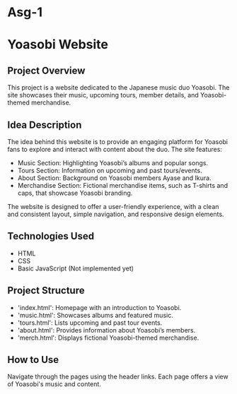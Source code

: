 # Asg-1

# Yoasobi Website

## Project Overview
This project is a website dedicated to the Japanese music duo Yoasobi. The site showcases their music, upcoming tours, member details, and Yoasobi-themed merchandise.

## Idea Description
The idea behind this website is to provide an engaging platform for Yoasobi fans to explore and interact with content about the duo. The site features:
- Music Section: Highlighting Yoasobi’s albums and popular songs.
- Tours Section: Information on upcoming and past tours/events.
- About Section: Background on Yoasobi members Ayase and Ikura.
- Merchandise Section: Fictional merchandise items, such as T-shirts and caps, that showcase Yoasobi branding.

The website is designed to offer a user-friendly experience, with a clean and consistent layout, simple navigation, and responsive design elements.

## Technologies Used
- HTML
- CSS
- Basic JavaScript (Not implemented yet)

## Project Structure
- 'index.html': Homepage with an introduction to Yoasobi.
- 'music.html': Showcases albums and featured music.
- 'tours.html': Lists upcoming and past tour events.
- 'about.html': Provides information about Yoasobi’s members.
- 'merch.html': Displays fictional Yoasobi-themed merchandise.

## How to Use
Navigate through the pages using the header links. Each page offers a view of Yoasobi's music and content.